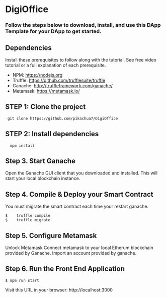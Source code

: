 # DigiOffice


### Follow the steps below to download, install, and use this DApp Template for your DApp to get started.

## Dependencies
Install these prerequisites to follow along with the tutorial. See free video tutorial or a full explanation of each prerequisite.

- NPM: https://nodejs.org
- Truffle: https://github.com/trufflesuite/truffle
- Ganache: http://truffleframework.com/ganache/
- Metamask: https://metamask.io/

## STEP 1: Clone the project
  ```
   git clone https://github.com/pikachua7/DigiOffice
  ```
  
## STEP 2: Install dependencies
```
  npm install
```

## Step 3. Start Ganache
  Open the Ganache GUI client that you downloaded and installed. This will start your local blockchain instance. 
  
## Step 4. Compile & Deploy your Smart Contract
  You must migrate the smart contract each time your restart ganache.
  ```
  $    truffle compile
  $    truffle migrate
  ```
  
## Step 5. Configure Metamask
  Unlock Metamask
  Connect metamask to your local Etherum blockchain provided by Ganache.
  Import an account provided by ganache.

## Step 6. Run the Front End Application
  ```
  $ npm run start 
  ```
  Visit this URL in your browser: http://localhost:3000
